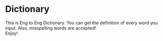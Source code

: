 # Dictionary

This is Eng to Eng Dictionary.
You can get the definition of every word you input. Also, misspelling words are accepted! 
<br>Enjoy!
